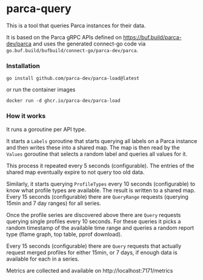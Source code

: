 # parca-query

This is a tool that queries Parca instances for their data.

It is based on the Parca gRPC APIs defined on https://buf.build/parca-dev/parca and uses the generated connect-go code via `go.buf.build/bufbuild/connect-go/parca-dev/parca`.

### Installation

```
go install github.com/parca-dev/parca-load@latest
```

or run the container images

```
docker run -d ghcr.io/parca-dev/parca-load
```

### How it works

It runs a goroutine per API type.

It starts a `Labels` goroutine that starts querying all labels on a Parca instance and then writes these into a shared map.
The map is then read by the `Values` goroutine that selects a random label and queries all values for it.

This process it repeated every 5 seconds (configurable).
The entries of the shared map eventually expire to not query too old data.

Similarly, it starts querying `ProfileTypes` every 10 seconds (configurable) to know what profile types are available.
The result is written to a shared map.
Every 15 seconds (configurable) there are `QueryRange` requests (querying 15min and 7 day ranges) for all series.

Once the profile series are discovered above there are `Query` requests querying single profiles every 10 seconds.
For these queries it picks a random timestamp of the available time range and queries a random report type (flame graph, top table, pprof download).

Every 15 seconds (configurable) there are `Query` requests that actually request merged profiles for either 15min, or 7 days, if enough data is available for each in a series.

Metrics are collected and available on http://localhost:7171/metrics

